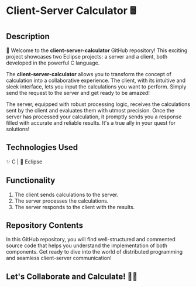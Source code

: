 # Client-Server Calculator 🖩

## Description

👋 Welcome to the **client-server-calculator** GitHub repository! This exciting project showcases two Eclipse projects: a server and a client, both developed in the powerful C language.

The **client-server-calculator** allows you to transform the concept of calculation into a collaborative experience. The client, with its intuitive and sleek interface, lets you input the calculations you want to perform. Simply send the request to the server and get ready to be amazed!

The server, equipped with robust processing logic, receives the calculations sent by the client and evaluates them with utmost precision. Once the server has processed your calculation, it promptly sends you a response filled with accurate and reliable results. It's a true ally in your quest for solutions!

## Technologies Used

✨ C | 🌟 Eclipse

## Functionality

1. The client sends calculations to the server.
2. The server processes the calculations.
3. The server responds to the client with the results.

## Repository Contents

In this GitHub repository, you will find well-structured and commented source code that helps you understand the implementation of both components. Get ready to dive into the world of distributed programming and seamless client-server communication!

## Let's Collaborate and Calculate! 🤝🔢

